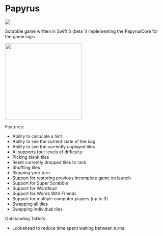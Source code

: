 # Papyrus

![](https://reposs.herokuapp.com/?path=ChrisAU/Papyrus/swift-3.0&style=flat)

Scrabble game written in Swift 3 (beta 1) implementing the PapyrusCore for the game logic.

<img src="https://github.com/ChrisAU/Papyrus/blob/swift-3.0/Papyrus/Screenshots/1.png?raw=true" width="250">

Features:
- Ability to calculate a hint
- Ability to see the current state of the bag
- Ability to see the currently unplayed tiles
- AI supports four levels of difficulty
- Picking blank tiles
- Reset currently dropped tiles to rack
- Shuffling tiles
- Skipping your turn
- Support for restoring previous incomplete game on launch
- Support for Super Scrabble
- Support for Wordfeud
- Support for Words With Friends
- Support for multiple computer players (up to 3)
- Swapping all tiles
- Swapping individual tiles

Outstanding ToDo's:
- Lookahead to reduce time spent waiting between turns.
